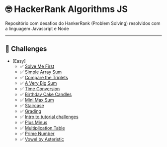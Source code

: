 # 🤓 HackerRank Algorithms JS
Repositório com desafios do HankerRank (Problem Solving) resolvidos com a linguagem Javascript e Node

---

## 🚀 Challenges

- [Easy]
    - ✅ [Solve Me First](easy/solve-me-first.js)
    - ✅ [Simple Array Sum](easy/simple-array-sum.js)
    - ✅ [Compare the Triplets](easy/compare-the-triplets.js)
    - ✅ [A Very Big Sum](easy/a-very-big-sum.js)
    - ✅ [Time Conversion](easy/time-conversion.js)
    - ✅ [Birthday Cake Candles](easy/birthday-cake-candles.js)
    - ✅ [Mini Max Sum](easy/mini-max-sum.js)
    - ✅ [Staircase](easy/staircase.js)
    - ✅ [Grading](easy/grading.js)
    - ✅ [Intro to tutorial challenges](easy/tutorial-intro.js)
    - ✅ [Plus Minus](easy/plus-minus.js)
    - ✅ [Multiplication Table](easy/multiplication-table.js)
    - ✅ [Prime Number](easy/primer-number.js)
    - ✅ [Vowel by Asteristic](easy/vowel-by-asteristic.js)
    
